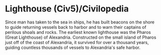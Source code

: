 # Lighthouse (Civ5)/Civilopedia

Since man has taken to the sea in ships, he has built beacons on the shore to guide returning vessels back to harbor and to warn their captains of perilous shoals and rocks. The earliest known lighthouse was the Pharos (Great Lighthouse) of Alexandria. Constructed on the small island of Pharos just off of the coast of Alexandria, it survived for over a thousand years, guiding countless thousands of vessels to Alexandria's safe harbor.